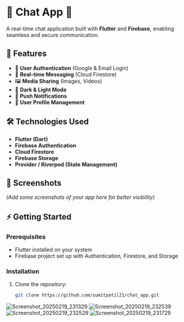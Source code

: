 # 📱 Chat App 💬

A real-time chat application built with **Flutter** and **Firebase**, enabling seamless and secure communication.

## 🚀 Features

- 🔐 **User Authentication** (Google & Email Login)
- 💬 **Real-time Messaging** (Cloud Firestore)
- 🖼️ **Media Sharing** (Images, Videos)
- 🌙 **Dark & Light Mode**
- 🔔 **Push Notifications**
- 👤 **User Profile Management**

## 🛠️ Technologies Used

- **Flutter (Dart)**
- **Firebase Authentication**
- **Cloud Firestore**
- **Firebase Storage**
- **Provider / Riverpod (State Management)**

## 📸 Screenshots

*(Add some screenshots of your app here for better visibility)*

## ⚡ Getting Started

### Prerequisites
- Flutter installed on your system
- Firebase project set up with Authentication, Firestore, and Storage

### Installation

1. Clone the repository:
   ```bash
   git clone https://github.com/sumitpatil21/chat_app.git
![Screenshot_20250219_231329](https://github.com/user-attachments/assets/9c30d352-528c-469c-ab55-9f275461adbd)
![Screenshot_20250219_232539](https://github.com/user-attachments/assets/537c5f79-7304-41d7-ad64-aec0d5e8d841)
![Screenshot_20250219_232529](https://github.com/user-attachments/assets/862fdb32-160d-4a12-9e6e-6d03a577a204)
![Screenshot_20250219_231729](https://github.com/user-attachments/assets/68e62070-32c1-471b-b30d-970dea5ed33b)

